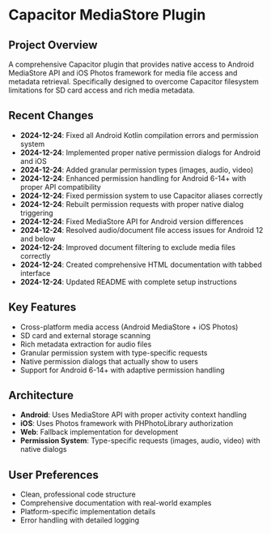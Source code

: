 # Capacitor MediaStore Plugin

## Project Overview
A comprehensive Capacitor plugin that provides native access to Android MediaStore API and iOS Photos framework for media file access and metadata retrieval. Specifically designed to overcome Capacitor filesystem limitations for SD card access and rich media metadata.

## Recent Changes
- **2024-12-24**: Fixed all Android Kotlin compilation errors and permission system
- **2024-12-24**: Implemented proper native permission dialogs for Android and iOS
- **2024-12-24**: Added granular permission types (images, audio, video)
- **2024-12-24**: Enhanced permission handling for Android 6-14+ with proper API compatibility
- **2024-12-24**: Fixed permission system to use Capacitor aliases correctly
- **2024-12-24**: Rebuilt permission requests with proper native dialog triggering
- **2024-12-24**: Fixed MediaStore API for Android version differences
- **2024-12-24**: Resolved audio/document file access issues for Android 12 and below
- **2024-12-24**: Improved document filtering to exclude media files correctly
- **2024-12-24**: Created comprehensive HTML documentation with tabbed interface
- **2024-12-24**: Updated README with complete setup instructions

## Key Features
- Cross-platform media access (Android MediaStore + iOS Photos)
- SD card and external storage scanning
- Rich metadata extraction for audio files
- Granular permission system with type-specific requests
- Native permission dialogs that actually show to users
- Support for Android 6-14+ with adaptive permission handling

## Architecture
- **Android**: Uses MediaStore API with proper activity context handling
- **iOS**: Uses Photos framework with PHPhotoLibrary authorization
- **Web**: Fallback implementation for development
- **Permission System**: Type-specific requests (images, audio, video) with native dialogs

## User Preferences
- Clean, professional code structure
- Comprehensive documentation with real-world examples
- Platform-specific implementation details
- Error handling with detailed logging